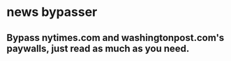 # news bypasser
## Bypass nytimes.com and washingtonpost.com's paywalls, just read as much as you need.